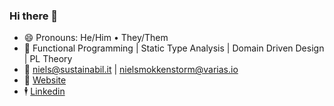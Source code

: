 ### Hi there 👋

- 😄  Pronouns: He/Him • They/Them
- 🔭  Functional Programming | Static Type Analysis | Domain Driven Design | PL Theory
- 📧  niels@sustainabil.it | nielsmokkenstorm@varias.io
- 🔗  [Website](https://sustainabil.it)
- 🕴️  [Linkedin](https://www.linkedin.com/in/niels-mokkenstorm-a7714811b/)
